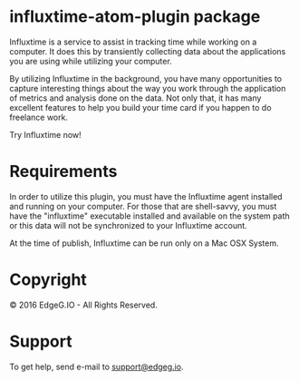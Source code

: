 # influxtime-atom-plugin package

Influxtime is a service to assist in tracking time while working on a computer.
It does this by transiently collecting data about the applications you are
using while utilizing your computer.

By utilizing Influxtime in the background, you have many opportunities to
capture interesting things about the way you work through the application
of metrics and analysis done on the data. Not only that, it has many
excellent features to help you build your time card if you happen to do
freelance work.

Try Influxtime now!

# Requirements

In order to utilize this plugin, you must have the Influxtime agent installed
and running on your computer. For those that are shell-savvy, you must have
the "influxtime" executable installed and available on the system path
or this data will not be synchronized to your Influxtime account.

At the time of publish, Influxtime can be run only on a Mac OSX System.

# Copyright

&copy; 2016 EdgeG.IO - All Rights Reserved.

# Support

To get help, send e-mail to support@edgeg.io.
